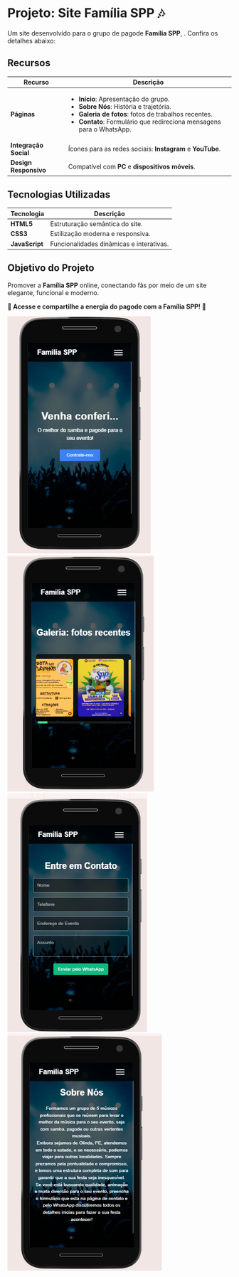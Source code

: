 <h1>Projeto: Site Família SPP 🎶</h1>
<p>
    Um site desenvolvido para o grupo de pagode <strong>Família SPP</strong>, </strong>. Confira os detalhes abaixo:
</p>

<h2>Recursos</h2>
<table>
    <thead>
        <tr>
            <th><strong>Recurso</strong></th>
            <th><strong>Descrição</strong></th>
        </tr>
    </thead>
    <tbody>
        <tr>
            <td><strong>Páginas</strong></td>
            <td>
                <ul>
                    <li><strong>Início</strong>: Apresentação do grupo.</li>
                    <li><strong>Sobre Nós</strong>: História e trajetória.</li>
                    <li><strong>Galeria de fotos</strong>: fotos de trabalhos recentes.</li>
                    <li><strong>Contato</strong>: Formulário que redireciona mensagens para o WhatsApp.</li>
                </ul>
            </td>
        </tr>
        <tr>
            <td><strong>Integração Social</strong></td>
            <td>Ícones para as redes sociais: <strong>Instagram</strong> e <strong>YouTube</strong>.</td>
        </tr>
        <tr>
            <td><strong>Design Responsivo</strong></td>
            <td>Compatível com <strong>PC</strong> e <strong>dispositivos móveis</strong>.</td>
        </tr>
    </tbody>
</table>

<h2>Tecnologias Utilizadas</h2>
<table>
    <thead>
        <tr>
            <th><strong>Tecnologia</strong></th>
            <th><strong>Descrição</strong></th>
        </tr>
    </thead>
    <tbody>
        <tr>
            <td><strong>HTML5</strong></td>
            <td>Estruturação semântica do site.</td>
        </tr>
        <tr>
            <td><strong>CSS3</strong></td>
            <td>Estilização moderna e responsiva.</td>
        </tr>
        <tr>
            <td><strong>JavaScript</strong></td>
            <td>Funcionalidades dinâmicas e interativas.</td>
        </tr>
    </tbody>
</table>

<h2>Objetivo do Projeto</h2>
<p>
    Promover a <strong>Família SPP</strong> online, conectando fãs por meio de um site elegante, funcional e moderno.
</p>

<p><strong>🎤 Acesse e compartilhe a energia do pagode com a Família SPP! 🎵</strong></p>


<img src="https://github.com/jorivaldojunior/FAMILIA-spp/blob/main/image/imagem5spp.png?raw=true"/> <img src="https://github.com/jorivaldojunior/FAMILIA-spp/blob/main/image/imagem3spp.png?raw=true"/> <img src="https://github.com/jorivaldojunior/FAMILIA-spp/blob/main/image/imagem4spp.png?raw=true"/>
<img src="https://github.com/jorivaldojunior/FAMILIA-spp/blob/main/image/imagem6spp.png?raw=true"/>
